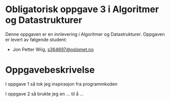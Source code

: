 # Obligatorisk oppgave 3 i Algoritmer og Datastrukturer

Denne oppgaven er en innlevering i Algoritmer og Datastrukturer. 
Oppgaven er levert av følgende student:
* Jon Petter Wiig, s364697@oslomet.no


# Oppgavebeskrivelse

I oppgave 1 så tok jeg inspirasjon fra programmkoden

I oppgave 2 så brukte jeg en ... til å ...
